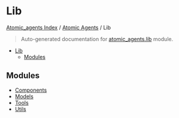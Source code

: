 # Lib

[Atomic_agents Index](../../README.md#atomic_agents-index) / [Atomic Agents](../index.md#atomic-agents) / Lib

> Auto-generated documentation for [atomic_agents.lib](../../../atomic_agents/lib/__init__.py) module.

- [Lib](#lib)
  - [Modules](#modules)

## Modules

- [Components](components/index.md)
- [Models](models/index.md)
- [Tools](tools/index.md)
- [Utils](utils/index.md)